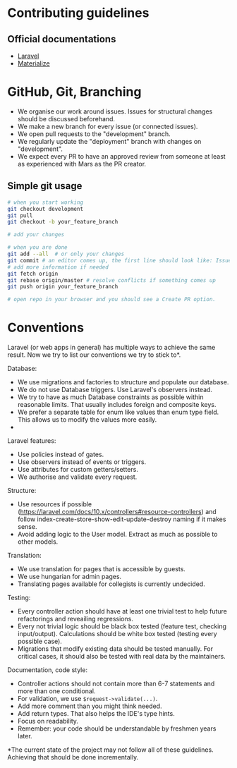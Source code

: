 # Contributing guidelines

## Official documentations
- [Laravel](https://laravel.com/)
- [Materialize](https://materializecss.com/)

# GitHub, Git, Branching

- We organise our work around issues. Issues for structural changes should be discussed beforehand.
- We make a new branch for every issue (or connected issues).
- We open pull requests to the "development" branch.
- We regularly update the "deployment" branch with changes on "development".
- We expect every PR to have an approved review from someone at least as experienced with Mars as the PR creator. 


## Simple git usage

```bash
# when you start working
git checkout development
git pull
git checkout -b your_feature_branch

# add your changes

# when you are done
git add --all  # or only your changes
git commit # an editor comes up, the first line should look like: Issue #x: changed this and that
# add more information if needed
git fetch origin
git rebase origin/master # resolve conflicts if something comes up
git push origin your_feature_branch

# open repo in your browser and you should see a Create PR option.
```

# Conventions

Laravel (or web apps in general) has multiple ways to achieve the same result. Now we try to list our conventions we try to stick to*.


Database:
- We use migrations and factories to structure and populate our database.
- We do not use Database triggers. Use Laravel's observers instead.
- We try to have as much Database constraints as possible within reasonable limits. That usually includes foreign and composite keys.
- We prefer a separate table for enum like values than enum type field. This allows us to modify the values more easily.
- 

Laravel features:
- Use policies instead of gates.
- Use observers instead of events or triggers.
- Use attributes for custom getters/setters.
- We authorise and validate every request.


Structure:
- Use resources if possible (https://laravel.com/docs/10.x/controllers#resource-controllers) and follow index-create-store-show-edit-update-destroy naming if it makes sense. 
- Avoid adding logic to the User model. Extract as much as possible to other models.

Translation:
- We use translation for pages that is accessible by guests.
- We use hungarian for admin pages.
- Translating pages available for collegists is currently undecided.

Testing:
- Every controller action should have at least one trivial test to help future refactorings and reveailing regressions.
- Every not trivial logic should be black box tested (feature test, checking input/output). Calculations should be white box tested (testing every possible case).
- Migrations that modify existing data should be tested manually. For critical cases, it should also be tested with real data by the maintainers.

Documentation, code style:
- Controller actions should not contain more than 6-7 statements and more than one conditional.
- For validation, we use `$request->validate(...)`.
- Add more comment than you might think needed.
- Add return types. That also helps the IDE's type hints.
- Focus on readability.
- Remember: your code should be understandable by freshmen years later.


*The current state of the project may not follow all of these guidelines. Achieving that should be done incrementally.
